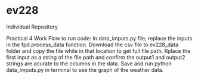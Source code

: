 # ev228
Individual Repository


Practical 4 Work Flow to run code:
In data_imputs.py file, replace the inputs in the fpd.process_data function. Download the csv file to ev228_data folder and copy the file while in that location to get full file path. Rplace the first input as a string of the file path and confirm the output1 and output2 strings are acurate to the columns in the data. Save and run python data_imputs.py in terminal to see the graph of the weather data. 
